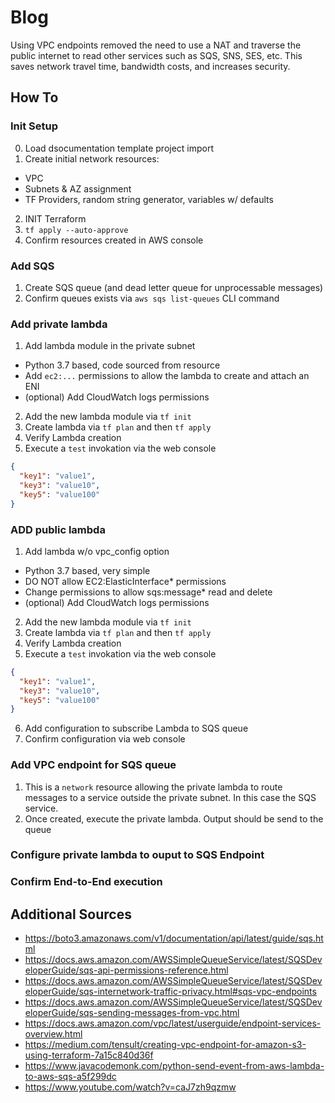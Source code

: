 # Blog

Using VPC endpoints removed the need to use a NAT and traverse the public internet to read other services such as SQS, SNS, SES, etc. This saves network travel time, bandwidth costs, and increases security.

## How To

### Init Setup

0) Load dsocumentation template project import
1) Create initial network resources:

- VPC
- Subnets & AZ assignment
- TF Providers, random string generator, variables w/ defaults

2) INIT Terraform
3) `tf apply --auto-approve`
4) Confirm resources created in AWS console


### Add SQS

1) Create SQS queue (and dead letter queue for unprocessable messages)
2) Confirm queues exists via `aws sqs list-queues` CLI command

### Add private lambda

1) Add lambda module in the private subnet

- Python 3.7 based, code sourced from resource
- Add `ec2:...` permissions to allow the lambda to create and attach an ENI
- (optional) Add CloudWatch logs permissions

2) Add the new lambda module via `tf init`
3) Create lambda via `tf plan` and then `tf apply`
4) Verify Lambda creation
5) Execute a `test` invokation via the web console

```json
{
  "key1": "value1",
  "key3": "value10",
  "key5": "value100"
}
```

### ADD public lambda

1) Add lambda w/o vpc_config option

- Python 3.7 based, very simple
- DO NOT allow EC2:ElasticInterface* permissions
- Change permissions to allow sqs:message* read and delete
- (optional) Add CloudWatch logs permissions

2) Add the new lambda module via `tf init`
3) Create lambda via `tf plan` and then `tf apply`
4) Verify Lambda creation
5) Execute a `test` invokation via the web console

```json
{
  "key1": "value1",
  "key3": "value10",
  "key5": "value100"
}
```

6) Add configuration to subscribe Lambda to SQS queue
7) Confirm configuration via web console

### Add VPC endpoint for SQS queue

1) This is a `network` resource allowing the private lambda to route messages to a service outside the private subnet. In this case the SQS service.
2) Once created, execute the private lambda. Output should be send to the queue

### Configure private lambda to ouput to SQS Endpoint


### Confirm End-to-End execution


## Additional Sources

- https://boto3.amazonaws.com/v1/documentation/api/latest/guide/sqs.html
- https://docs.aws.amazon.com/AWSSimpleQueueService/latest/SQSDeveloperGuide/sqs-api-permissions-reference.html
- https://docs.aws.amazon.com/AWSSimpleQueueService/latest/SQSDeveloperGuide/sqs-internetwork-traffic-privacy.html#sqs-vpc-endpoints
- https://docs.aws.amazon.com/AWSSimpleQueueService/latest/SQSDeveloperGuide/sqs-sending-messages-from-vpc.html
- https://docs.aws.amazon.com/vpc/latest/userguide/endpoint-services-overview.html
- https://medium.com/tensult/creating-vpc-endpoint-for-amazon-s3-using-terraform-7a15c840d36f
- https://www.javacodemonk.com/python-send-event-from-aws-lambda-to-aws-sqs-a5f299dc
- https://www.youtube.com/watch?v=caJ7zh9qzmw
